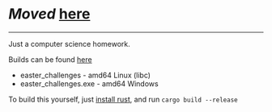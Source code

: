 # *Moved* [here](https://github.com/ESHARK22/AqaGCSEComputerScienceStuff/)

-----------------------------------------------------------------------------

Just a computer science homework.

Builds can be found [here](https://github.com/ESHARK22/Unit2.1_EasterProgrammingChallenges/releases/latest) 
* easter_challenges     - amd64 Linux (libc)
* easter_challenges.exe - amd64 Windows

To build this yourself, just [install rust](https://rustup.rs), and run `cargo build --release`
